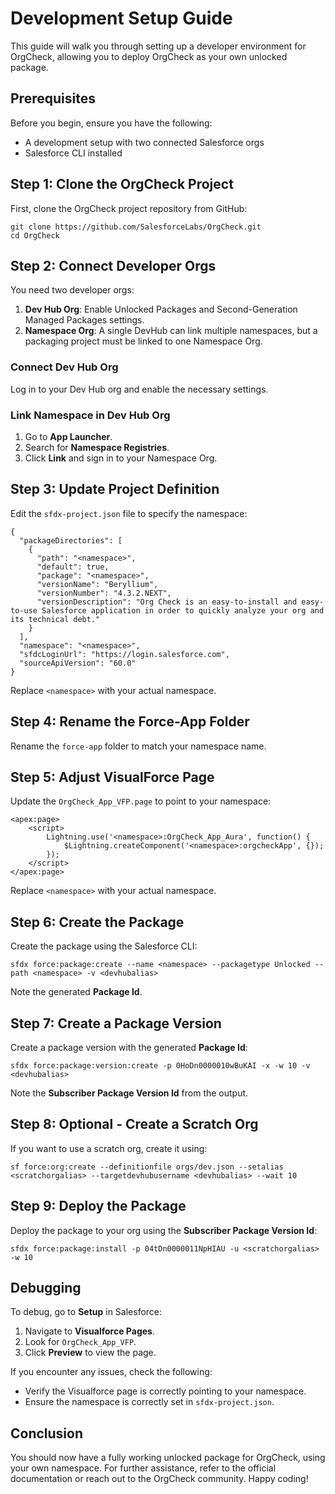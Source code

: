 <h1>Development Setup Guide</h1>

<p>This guide will walk you through setting up a developer environment for OrgCheck, allowing you to deploy OrgCheck as your own unlocked package.</p>

<h2>Prerequisites</h2>
<p>Before you begin, ensure you have the following:</p>
<ul>
    <li>A development setup with two connected Salesforce orgs</li>
    <li>Salesforce CLI installed</li>
</ul>

<h2>Step 1: Clone the OrgCheck Project</h2>
<p>First, clone the OrgCheck project repository from GitHub:</p>
<pre><code>git clone https://github.com/SalesforceLabs/OrgCheck.git
cd OrgCheck</code></pre>

<h2>Step 2: Connect Developer Orgs</h2>
<p>You need two developer orgs:</p>
<ol>
    <li><strong>Dev Hub Org</strong>: Enable Unlocked Packages and Second-Generation Managed Packages settings.</li>
    <li><strong>Namespace Org</strong>: A single DevHub can link multiple namespaces, but a packaging project must be linked to one Namespace Org.</li>
</ol>

<h3>Connect Dev Hub Org</h3>
<p>Log in to your Dev Hub org and enable the necessary settings.</p>

<h3>Link Namespace in Dev Hub Org</h3>
<ol>
    <li>Go to <strong>App Launcher</strong>.</li>
    <li>Search for <strong>Namespace Registries</strong>.</li>
    <li>Click <strong>Link</strong> and sign in to your Namespace Org.</li>
</ol>

<h2>Step 3: Update Project Definition</h2>
<p>Edit the <code>sfdx-project.json</code> file to specify the namespace:</p>
<pre><code>{
  "packageDirectories": [
    {
      "path": "&lt;namespace&gt;",
      "default": true,
      "package": "&lt;namespace&gt;",
      "versionName": "Beryllium",
      "versionNumber": "4.3.2.NEXT",
      "versionDescription": "Org Check is an easy-to-install and easy-to-use Salesforce application in order to quickly analyze your org and its technical debt."
    }
  ],
  "namespace": "&lt;namespace&gt;",
  "sfdcLoginUrl": "https://login.salesforce.com",
  "sourceApiVersion": "60.0"
}</code></pre>
<p>Replace <code>&lt;namespace&gt;</code> with your actual namespace.</p>

<h2>Step 4: Rename the Force-App Folder</h2>
<p>Rename the <code>force-app</code> folder to match your namespace name.</p>

<h2>Step 5: Adjust VisualForce Page</h2>
<p>Update the <code>OrgCheck_App_VFP.page</code> to point to your namespace:</p>
<pre><code>&lt;apex:page&gt;
    &lt;script&gt;
        Lightning.use('&lt;namespace&gt;:OrgCheck_App_Aura', function() {
            $Lightning.createComponent('&lt;namespace&gt;:orgcheckApp', {});
        });
    &lt;/script&gt;
&lt;/apex:page&gt;</code></pre>
<p>Replace <code>&lt;namespace&gt;</code> with your actual namespace.</p>

<h2>Step 6: Create the Package</h2>
<p>Create the package using the Salesforce CLI:</p>
<pre><code>sfdx force:package:create --name &lt;namespace&gt; --packagetype Unlocked --path &lt;namespace&gt; -v &lt;devhubalias&gt;</code></pre>
<p>Note the generated <strong>Package Id</strong>.</p>

<h2>Step 7: Create a Package Version</h2>
<p>Create a package version with the generated <strong>Package Id</strong>:</p>
<pre><code>sfdx force:package:version:create -p 0HoDn0000010wBuKAI -x -w 10 -v &lt;devhubalias&gt;</code></pre>
<p>Note the <strong>Subscriber Package Version Id</strong> from the output.</p>

<h2>Step 8: Optional - Create a Scratch Org</h2>
<p>If you want to use a scratch org, create it using:</p>
<pre><code>sf force:org:create --definitionfile orgs/dev.json --setalias &lt;scratchorgalias&gt; --targetdevhubusername &lt;devhubalias&gt; --wait 10</code></pre>

<h2>Step 9: Deploy the Package</h2>
<p>Deploy the package to your org using the <strong>Subscriber Package Version Id</strong>:</p>
<pre><code>sfdx force:package:install -p 04tDn0000011NpHIAU -u &lt;scratchorgalias&gt; -w 10</code></pre>

<h2>Debugging</h2>
<p>To debug, go to <strong>Setup</strong> in Salesforce:</p>
<ol>
    <li>Navigate to <strong>Visualforce Pages</strong>.</li>
    <li>Look for <code>OrgCheck_App_VFP</code>.</li>
    <li>Click <strong>Preview</strong> to view the page.</li>
</ol>

<p>If you encounter any issues, check the following:</p>
<ul>
    <li>Verify the Visualforce page is correctly pointing to your namespace.</li>
    <li>Ensure the namespace is correctly set in <code>sfdx-project.json</code>.</li>
</ul>

<h2>Conclusion</h2>
<p>You should now have a fully working unlocked package for OrgCheck, using your own namespace. For further assistance, refer to the official documentation or reach out to the OrgCheck community. Happy coding!</p>
